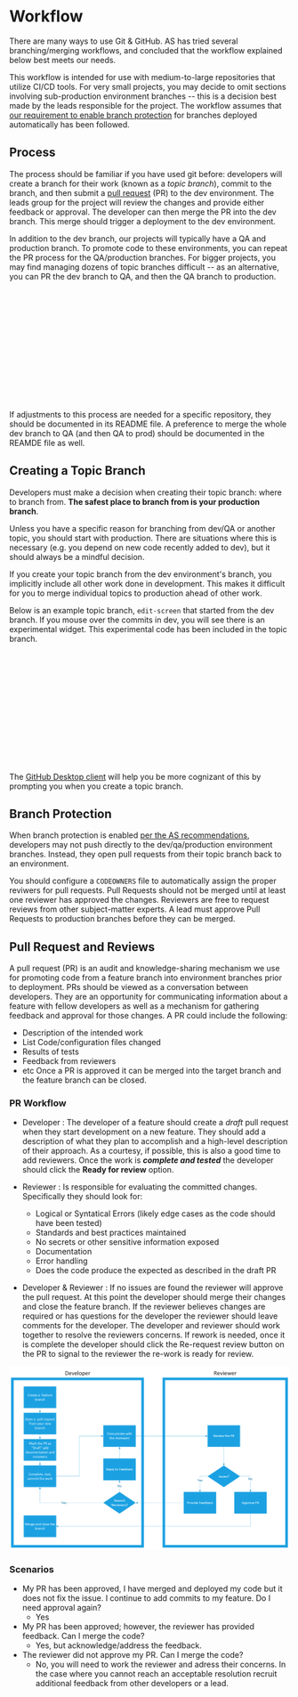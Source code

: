 # Workflow
There are many ways to use Git & GitHub. AS has tried several branching/merging workflows, and concluded that the workflow explained below best meets our needs. 

This workflow is intended for use with medium-to-large repositories that utilize CI/CD tools. For very small projects, you may decide to omit sections involving sub-production environment branches -- this is a decision best made by the leads responsible for the project. The workflow assumes that [our requirement to enable branch protection](./settings-permissions.md#branch-protection) for branches deployed automatically has been followed.

## Process
The process should be familiar if you have used git before: developers will create a branch for their work (known as a *topic branch*), commit to the branch, and then submit a [pull request](https://help.github.com/en/github/collaborating-with-issues-and-pull-requests/about-pull-requests) (PR) to the dev environment. The leads group for the project will review the changes and provide either feedback or approval. The developer can then merge the PR into the dev branch. This merge should trigger a deployment to the dev environment.

In addition to the dev branch, our projects will typically have a QA and production branch. To promote code to these environments, you can repeat the PR process for the QA/production branches. For bigger projects, you may find managing dozens of topic branches difficult -- as an alternative, you can PR the dev branch to QA, and then the QA branch to production.

<!-- See .vuepress/public/gh-workflow.html to make changes. -->
<iframe :src="$withBase('/gh-workflow.html')" onload='javascript:(function(o){o.style.height=o.contentWindow.document.body.scrollHeight+"px";}(this));' style="height:200px;width:100%;border:none;overflow:hidden;"></iframe> 

If adjustments to this process are needed for a specific repository, they should be documented in its README file. A preference to merge the whole dev branch to QA (and then QA to prod) should be documented in the REAMDE file as well.

## Creating a Topic Branch
Developers must make a decision when creating their topic branch: where to branch from. **The safest place to branch from is your production branch**. 

Unless you have a specific reason for branching from dev/QA or another topic, you should start with production. There are situations where this is necessary (e.g. you depend on new code recently added to dev), but it should always be a mindful decision.

If you create your topic branch from the dev environment's branch, you implicitly include all other work done in development. This makes it difficult for you to merge individual topics to production ahead of other work.

Below is an example topic branch, `edit-screen` that started from the dev branch. If you mouse over the commits in dev, you will see there is an experimental widget. This experimental code has been included in the topic branch.

<!-- See .vuepress/public to make changes. -->
<iframe :src="$withBase('/git-branching-from-dev-problem.html')" onload='javascript:(function(o){o.style.height=o.contentWindow.document.body.scrollHeight+"px";}(this));' style="height:200px;width:100%;border:none;overflow:hidden;"></iframe>

The [GitHub Desktop client](https://desktop.github.com/) will help you be more cognizant of this by prompting you when you create a topic branch.

## Branch Protection
When branch protection is enabled [per the AS recommendations](./settings-permissions.md#branch-protection), developers may not push directly to the dev/qa/production environment branches. Instead, they open pull requests from their topic branch back to an environment.

You should configure a `CODEOWNERS` file to automatically assign the proper reviwers for pull requests.  Pull Requests should not be merged until at least one  reviewer has approved the changes. Reviewers are free to request reviews from other subject-matter experts.  A lead must approve Pull Requests to production branches before they can be merged.

## Pull Request and Reviews

A pull request (PR) is an audit and knowledge-sharing mechanism we use for promoting code from a feature branch into environment branches prior to deployment.  PRs should be viewed as a conversation between developers.  They are an opportunity for communicating information about a feature with fellow developers as well as a mechanism for gathering feedback and approval for those changes.  A PR could include the following:
- Description of the intended work
- List Code/configuration files changed
- Results of tests
- Feedback from reviewers
- etc
Once a PR is approved it can be merged into the target branch and the feature branch can be closed.

### PR Workflow

- Developer : The developer of a feature should create a *draft* pull request when they start development on a new feature.  They should add a description of what they plan to accomplish and a high-level description of their approach.  As a courtesy, if possible, this is also a good time to add reviewers.  Once the work is ***complete and tested*** the developer should click the **Ready for review** option.

- Reviewer : Is responsible for evaluating the committed changes.  Specifically they should look for:
  - Logical or Syntatical Errors (likely edge cases as the code should have been tested)
  - Standards and best practices maintained
  - No secrets or other sensitive information exposed
  - Documentation 
  - Error handling
  - Does the code produce the expected as described in the draft PR


- Developer & Reviewer : If no issues are found the reviewer will approve the pull request.  At this point the developer should merge their changes and close the feature branch.  If the reviewer believes changes are required or has questions for the developer the reviewer should leave comments for the developer.  The developer and reviewer should work together to resolve the reviewers concerns.  If rework is needed, once it is complete the developer should click the Re-request review button on the PR to signal to the reviewer the re-work is ready for review.

![Workflow Diagram](../assets/pr-workflow.png)


### Scenarios
- My PR has been approved, I have merged and deployed my code but it does not fix the issue.  I continue to add commits to my feature.  Do I need approval again?
  - Yes
- My PR has been approved; however, the reviewer has provided feedback.  Can I merge the code?  
  - Yes, but acknowledge/address the feedback.
- The reviewer did not approve my PR.  Can I merge the code?
  - No, you will need to work the reviewer and adress their concerns.  In the case where you cannot reach an acceptable resolution recruit additional feedback from other developers or a lead.

